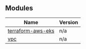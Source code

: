 ## Modules

| Name                                                                         | Version |
|------------------------------------------------------------------------------|---------|
| <a name="module_aws-eks"></a> [terraform-aws-eks](modules/terraform-aws-eks) | n/a     |
| <a name="module_vpc"></a> [vpc](#module\_vpc)                                | n/a     |
